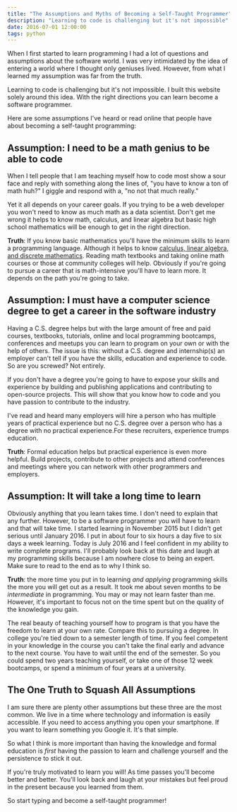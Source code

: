 ```yaml
---
title: "The Assumptions and Myths of Becoming a Self-Taught Programmer"
description: "Learning to code is challenging but it's not impossible"
date: 2016-07-01 12:00:00
tags: python
---
```


When I first started to learn programming I had a lot of questions and assumptions about the software world. I was very intimidated by the idea of entering a world where I thought only geniuses lived. However, from what I learned my assumption was far from the truth.

Learning to code is challenging but it's not impossible. I built this website solely around this idea. With the right directions you can learn become a software programmer.

Here are some assumptions I've heard or read online that people have about becoming a self-taught programming:

## Assumption: I need to be a math genius to be able to code

When I tell people that I am teaching myself how to code most show a sour face and reply with something along the lines of, "you have to know a ton of math huh?" I giggle and respond with a, "no not that much really."

Yet it all depends on your career goals. If you trying to be a web developer you won't need to know as much math as a data scientist. Don't get me wrong it helps to know math, calculus, and linear algebra but basic high school mathematics will be enough to get in the right direction.

**Truth**: If you know basic mathematics you'll have the minimum skills to learn a programming language. Although it helps to know <a href="/resources/#computer-science" target="_blank">calculus, linear algebra, and discrete mathematics</a>. Reading math textbooks and taking online math courses or those at community colleges will help. Obviously if you're going to pursue a career that is math-intensive you'll have to learn more. It depends on the path you're going to take.  

## Assumption: I must have a computer science degree to get a career in the software industry

Having a C.S. degree helps but with the large amount of free and paid courses, textbooks, tutorials, online and local programming bootcamps, conferences and meetups you can learn to program on your own or with the help of others. The issue is this: without a C.S. degree and internship(s) an employer can't tell if you have the skills, education and experience to code. So are you screwed? Not entirely.

If you don't have a degree you're going to have to expose your skills and experience by building and publishing applications and contributing to open-source projects. This will show that you know how to code and you have passion to contribute to the industry.

I've read and heard many employers will hire a person who has multiple years of practical experience but no C.S. degree over a person who has a degree with no practical experience.For these recruiters, experience trumps education.

**Truth**: Formal education helps but practical experience is even more helpful. Build projects, contribute to other projects and attend conferences and meetings where you can network with other programmers and employers.

## Assumption: It will take a long time to learn

Obviously anything that you learn takes time. I don't need to explain that any further. However, to be a software programmer you will have to learn and that will take time. I started learning in November 2015 but I didn't get serious until January 2016. I put in about four to six hours a day five to six days a week learning. Today is July 2016 and I feel confident in my ability to write complete programs. I'll probably look back at this date and laugh at my programming skills because I am nowhere close to being an expert. Make sure to read to the end as to why I think so.

**Truth**: the more time you put in to learning *and applying* programming skills the more you will get out as a result. It took me about seven months to be *intermediate* in programming. You may or may not learn faster than me. However, it's important to focus not on the time spent but on the quality of the knowledge you gain.

The real beauty of teaching yourself how to program is that you have the freedom to learn at your own rate. Compare this to pursuing a degree. In college you're tied down to a semester length of time. If you feel competent in your knowledge in the course you can't take the final early and advance to the next course. You have to wait until the end of the semester. So you could spend two years teaching yourself, or take one of those 12 week bootcamps, or spend a minimum of four years at a university. 

## The One Truth to Squash All Assumptions

I am sure there are plenty other assumptions but these three are the most common. We live in a time where technology and information is easily accessible. If you need to access anything you open your smartphone. If you want to learn something you Google it. It's that simple. 

So what I think is more important than having the knowledge and formal education is *first* having the passion to learn and challenge yourself and the persistence to stick it out.

If you're truly motivated to learn you will! As time passes you'll become better and better. You'll look back and laugh at your mistakes but feel proud in the present because you learned from them. 

So start typing and become a self-taught programmer!
